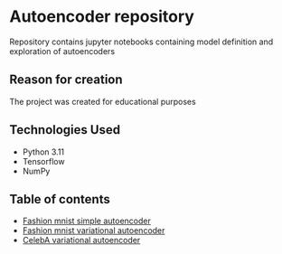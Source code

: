 # Autoencoder repository
Repository contains jupyter notebooks containing model definition and exploration of autoencoders

## Reason for creation
The project was created for educational purposes

## Technologies Used
- Python 3.11
- Tensorflow
- NumPy

## Table of contents
* [Fashion mnist simple autoencoder](fashion-mnist/fashion_mnist_autoencoder.ipynb)
* [Fashion mnist variational autoencoder](fashion-mnist/fashion_mnist_variational_autoencoder.ipynb)
* [CelebA variational autoencoder](CelebA_variational_autoencoder.ipynb)
